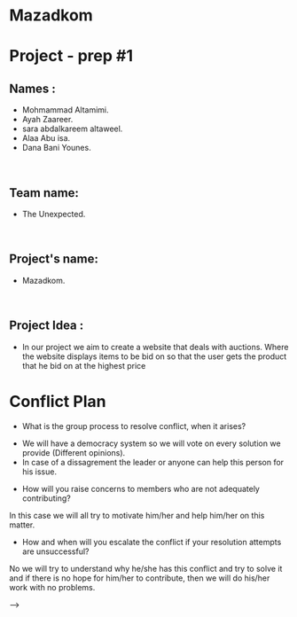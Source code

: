# Mazadkom



# Project - prep #1
## Names :
- Mohmammad Altamimi. 
- Ayah Zaareer.
- sara abdalkareem altaweel.
- Alaa Abu isa.
- Dana Bani Younes.

<p>&nbsp;</p>


## Team name: 
- The Unexpected.
<p>&nbsp;</p>

## Project's name:
- Mazadkom.
<p>&nbsp;</p>


## Project Idea :
- In our project we aim to create a website that deals with auctions. Where the website displays items to be bid on so that the user gets the product that he bid on at the highest price



# Conflict Plan
* What is the group process to resolve conflict, when it arises?


- We will have a democracy system so we will vote on every solution we provide (Different opinions).
- In case of a dissagrement the leader or anyone can help this person for his issue.


* How will you raise concerns to members who are not adequately contributing?

In this case we will all try to motivate him/her and help him/her on this matter.

* How and when will you escalate the conflict if your resolution attempts are unsuccessful?

No we will try to understand why he/she has this conflict and try to solve it and if there is no hope for him/her to contribute, then we will do his/her work with no problems.



<!-- 
<p>&nbsp;</p>

###  How will you raise concerns to members who are not adequately contributing? 
<p>&nbsp;</p>

### How and when will you escalate the conflict if your resolution attempts are unsuccessful?
<p>&nbsp;</p>


- By communication.
- We will directly tell them.
- When no improvement is made with regards to their behavior

<p>&nbsp;</p>


<p>&nbsp;</p>

# Communication Plan

### How will you communicate after hours and on the weekend?
<p>&nbsp;</p>

###  What is your strategy for ensuring everyone’s voice is heard? 
<p>&nbsp;</p>

### How will you ensure that you are creating a safe environment where everyone feels comfortable speaking up?
<p>&nbsp;</p> --> -->

<!-- - using Slack and zoom and remo.
- we Will use democracy as an example; so voting and opinion sharing is a must.
- So everyone agreed to mutual respect, and that will guarantee a safe space for everyone.
<p>&nbsp;</p>


<p>&nbsp;</p>

<p>&nbsp;</p>

# Work Plan

### How you will identify tasks, assign tasks, know when they are complete, and manage work in general?
<p>&nbsp;</p>


### What project management tool will be used?

<p>&nbsp;</p>


- by planning and dividing roles and work hours.
- Scheduling and pre-planning.

<p>&nbsp;</p>


<p>&nbsp;</p>

# Git process: 

### What components of your project will live on GitHub? 
<p>&nbsp;</p>

### How will you share the repository with your teammates?<p>&nbsp;</p>

 ### What is your Git flow? Will you be using a PR review workflow? <p>&nbsp;</p>


### If so, consider: How many people must review a PR? Who merges PRs? How often will you merge? How will you communicate that it’s time to merge?<p>&nbsp;</p>


- creating, pushing, pulling, merging- GitHub pages.
- using shared organization profile.
- we are using the terminal to ACP then we will pull the requests and merge to the main after review; then will pull all changes to local machine.
- no, just main admin review.

<p>&nbsp;</p>





### What components of your project will live on GitHub?
-  The source code except the environmental variables.
<p>&nbsp;</p>


### How will you share the repository with your teammates?
- through an organization in GitHub.
<p>&nbsp;</p>


### What is your Git flow?
<p>&nbsp;</p>



![](./images/gitflow.png)

<p>&nbsp;</p>



### Will you be using a PR review workflow? If so, consider:
## How many people must review a PR? 
- Leader & team member who built the code.
<p>&nbsp;</p>

### Who merges PRs?
- Leader.
<p>&nbsp;</p>

### How often will you merge?
- Two times a day mainly.
<p>&nbsp;</p>

### How will you communicate that it’s time to merge?
- Using group slack, zoom, and remo.
<p>&nbsp;</p> -->





<!-- # Project - prep #2 -->
<!-- 
1. Summary of idea.

2. What problem or pain point does it solve? a. Keep it high level without going into too much detail. 

3. Minimum Viable Product (MVP) definition.
    What is the minimum required for you to present on your demo day?





     1. a. Social media.<br/>
        b. Movie platform.

      2. a. A new open-source free of ads application. <br/>
         b. A new platform for viewing movies and videos.

   3. a. We are developing a fully functional networking and communication platform. <br/>
      b. A fully functional movie-viewing platform. --> 